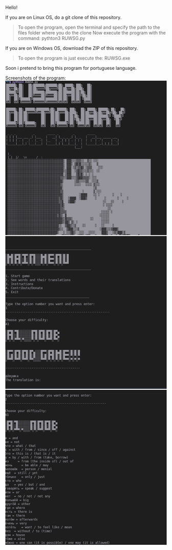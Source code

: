Hello! 

If you are on Linux OS, do a git clone of this repository.
> To open the program, open the terminal and specify the path to the files folder where you do the clone
> Now execute the program with the command:
  > pythton3 RUWSG.py


If you are on Windows OS, download the ZIP of this repository.
> To open the program is just execute the:
  >  RUWSG.exe

Soon i pretend to bring this program for portuguese language.

Screenshots of the program:
![01](screenshots/Screenshot1.png)
![02](screenshots/Screenshot2.png)
![03](screenshots/Screenshot3.png)
